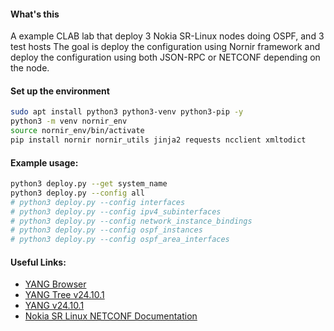 #### What's this

A example CLAB lab that deploy 3 Nokia SR-Linux nodes doing OSPF, and 3 test hosts
The goal is deploy the configuration using Nornir framework and deploy the configuration using both JSON-RPC or NETCONF depending on the node.

#### Set up the environment

```bash
sudo apt install python3 python3-venv python3-pip -y
python3 -m venv nornir_env
source nornir_env/bin/activate
pip install nornir nornir_utils jinja2 requests ncclient xmltodict
```

#### Example usage:

```bash
python3 deploy.py --get system_name
python3 deploy.py --config all
# python3 deploy.py --config interfaces
# python3 deploy.py --config ipv4_subinterfaces
# python3 deploy.py --config network_instance_bindings
# python3 deploy.py --config ospf_instances
# python3 deploy.py --config ospf_area_interfaces
```

#### Useful Links:

- [YANG Browser](https://learn.srlinux.dev/yang/browser/)
- [YANG Tree v24.10.1](https://yang.srlinux.dev/releases/v24.10.1/tree)
- [YANG v24.10.1](https://yang.srlinux.dev/v24.10.1)
- [Nokia SR Linux NETCONF Documentation](https://documentation.nokia.com/srlinux/24-10/books/system-mgmt/netconf.html)